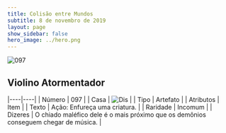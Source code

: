 ```yaml
---
title: Colisão entre Mundos
subtitle: 8 de novembro de 2019
layout: page
show_sidebar: false
hero_image: ../hero.png
---
```


![097](https://cdn.keyforgegame.com/media/card_front/pt/452_097_VMFP2JC8VGXR_pt.png)

## Violino Atormentador

|----|----|
| Número | 097 |
| Casa | ![Dis](https://archonarcana.com/images/thumb/e/e8/Dis.png/22px-Dis.png "Dis") |
| Tipo | Artefato |
| Atributos | Item |
| Texto | Ação: Enfureça uma criatura. |
| Raridade | Incomum |
| Dizeres | O chiado maléfico dele é o mais próximo  que os demônios conseguem chegar de música. |
